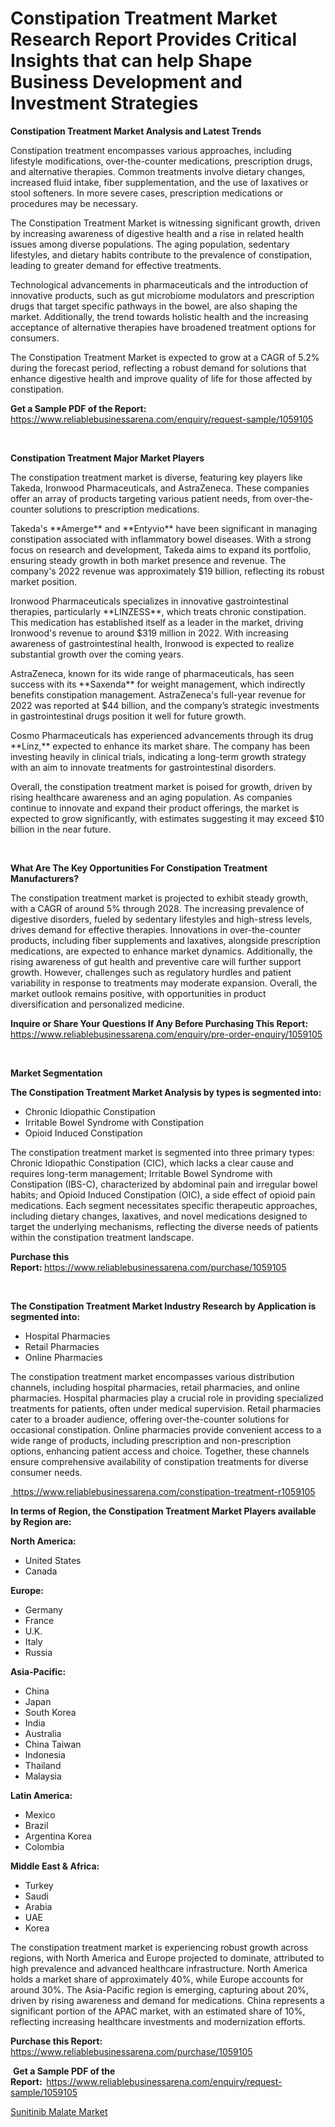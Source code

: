 <p><h1>Constipation Treatment Market Research Report Provides Critical Insights that can help Shape Business Development and Investment Strategies</h1></p><p><strong>Constipation Treatment Market Analysis and Latest Trends</strong></p>
<p><p>Constipation treatment encompasses various approaches, including lifestyle modifications, over-the-counter medications, prescription drugs, and alternative therapies. Common treatments involve dietary changes, increased fluid intake, fiber supplementation, and the use of laxatives or stool softeners. In more severe cases, prescription medications or procedures may be necessary. </p><p>The Constipation Treatment Market is witnessing significant growth, driven by increasing awareness of digestive health and a rise in related health issues among diverse populations. The aging population, sedentary lifestyles, and dietary habits contribute to the prevalence of constipation, leading to greater demand for effective treatments. </p><p>Technological advancements in pharmaceuticals and the introduction of innovative products, such as gut microbiome modulators and prescription drugs that target specific pathways in the bowel, are also shaping the market. Additionally, the trend towards holistic health and the increasing acceptance of alternative therapies have broadened treatment options for consumers. </p><p>The Constipation Treatment Market is expected to grow at a CAGR of 5.2% during the forecast period, reflecting a robust demand for solutions that enhance digestive health and improve quality of life for those affected by constipation.</p></p>
<p><strong>Get a Sample PDF of the Report:&nbsp;</strong> <a href="https://www.reliablebusinessarena.com/enquiry/request-sample/1059105?utm_campaign=1990&utm_medium=2&utm_source=Github&utm_content=ia&utm_term=08032025&utm_id=constipation-treatment">https://www.reliablebusinessarena.com/enquiry/request-sample/1059105</a></p>
<p>&nbsp;</p>
<p><strong>Constipation Treatment Major Market Players</strong></p>
<p><p>The constipation treatment market is diverse, featuring key players like Takeda, Ironwood Pharmaceuticals, and AstraZeneca. These companies offer an array of products targeting various patient needs, from over-the-counter solutions to prescription medications.</p><p>Takeda's **Amerge** and **Entyvio** have been significant in managing constipation associated with inflammatory bowel diseases. With a strong focus on research and development, Takeda aims to expand its portfolio, ensuring steady growth in both market presence and revenue. The company's 2022 revenue was approximately $19 billion, reflecting its robust market position.</p><p>Ironwood Pharmaceuticals specializes in innovative gastrointestinal therapies, particularly **LINZESS**, which treats chronic constipation. This medication has established itself as a leader in the market, driving Ironwood's revenue to around $319 million in 2022. With increasing awareness of gastrointestinal health, Ironwood is expected to realize substantial growth over the coming years.</p><p>AstraZeneca, known for its wide range of pharmaceuticals, has seen success with its **Saxenda** for weight management, which indirectly benefits constipation management. AstraZeneca's full-year revenue for 2022 was reported at $44 billion, and the company’s strategic investments in gastrointestinal drugs position it well for future growth.</p><p>Cosmo Pharmaceuticals has experienced advancements through its drug **Linz,** expected to enhance its market share. The company has been investing heavily in clinical trials, indicating a long-term growth strategy with an aim to innovate treatments for gastrointestinal disorders.</p><p>Overall, the constipation treatment market is poised for growth, driven by rising healthcare awareness and an aging population. As companies continue to innovate and expand their product offerings, the market is expected to grow significantly, with estimates suggesting it may exceed $10 billion in the near future.</p></p>
<p>&nbsp;</p>
<p><strong>What Are The Key Opportunities For Constipation Treatment Manufacturers?</strong></p>
<p><p>The constipation treatment market is projected to exhibit steady growth, with a CAGR of around 5% through 2028. The increasing prevalence of digestive disorders, fueled by sedentary lifestyles and high-stress levels, drives demand for effective therapies. Innovations in over-the-counter products, including fiber supplements and laxatives, alongside prescription medications, are expected to enhance market dynamics. Additionally, the rising awareness of gut health and preventive care will further support growth. However, challenges such as regulatory hurdles and patient variability in response to treatments may moderate expansion. Overall, the market outlook remains positive, with opportunities in product diversification and personalized medicine.</p></p>
<p><strong>Inquire or Share Your Questions If Any Before Purchasing This Report:</strong> <a href="https://www.reliablebusinessarena.com/enquiry/pre-order-enquiry/1059105?utm_campaign=1990&utm_medium=2&utm_source=Github&utm_content=ia&utm_term=08032025&utm_id=constipation-treatment">https://www.reliablebusinessarena.com/enquiry/pre-order-enquiry/1059105</a></p>
<p>&nbsp;</p>
<p><strong>Market Segmentation</strong></p>
<p><strong>The Constipation Treatment Market Analysis by types is segmented into:</strong></p>
<p><ul><li>Chronic Idiopathic Constipation</li><li>Irritable Bowel Syndrome with Constipation</li><li>Opioid Induced Constipation</li></ul></p>
<p><p>The constipation treatment market is segmented into three primary types: Chronic Idiopathic Constipation (CIC), which lacks a clear cause and requires long-term management; Irritable Bowel Syndrome with Constipation (IBS-C), characterized by abdominal pain and irregular bowel habits; and Opioid Induced Constipation (OIC), a side effect of opioid pain medications. Each segment necessitates specific therapeutic approaches, including dietary changes, laxatives, and novel medications designed to target the underlying mechanisms, reflecting the diverse needs of patients within the constipation treatment landscape.</p></p>
<p><strong>Purchase this Report:&nbsp;</strong><a href="https://www.reliablebusinessarena.com/purchase/1059105?utm_campaign=1990&utm_medium=2&utm_source=Github&utm_content=ia&utm_term=08032025&utm_id=constipation-treatment">https://www.reliablebusinessarena.com/purchase/1059105</a></p>
<p>&nbsp;</p>
<p><strong>The Constipation Treatment Market Industry Research by Application is segmented into:</strong></p>
<p><ul><li>Hospital Pharmacies</li><li>Retail Pharmacies</li><li>Online Pharmacies</li></ul></p>
<p><p>The constipation treatment market encompasses various distribution channels, including hospital pharmacies, retail pharmacies, and online pharmacies. Hospital pharmacies play a crucial role in providing specialized treatments for patients, often under medical supervision. Retail pharmacies cater to a broader audience, offering over-the-counter solutions for occasional constipation. Online pharmacies provide convenient access to a wide range of products, including prescription and non-prescription options, enhancing patient access and choice. Together, these channels ensure comprehensive availability of constipation treatments for diverse consumer needs.</p></p>
<p><a href="https://www.reliablebusinessarena.com/constipation-treatment-r1059105?utm_campaign=1990&utm_medium=2&utm_source=Github&utm_content=ia&utm_term=08032025&utm_id=constipation-treatment">&nbsp;https://www.reliablebusinessarena.com/constipation-treatment-r1059105</a></p>
<p><strong>In terms of Region, the Constipation Treatment Market Players available by Region are:</strong></p>
<p>
    <p> <strong> North America: </strong>
        <ul>
            <li>United States</li>
            <li>Canada</li>
        </ul>
        </p> 
    <p> <strong> Europe: </strong>
        <ul>
            <li>Germany</li>
            <li>France</li>
            <li>U.K.</li>
            <li>Italy</li>
            <li>Russia</li>
        </ul>
        </p> 
    <p> <strong> Asia-Pacific: </strong>
        <ul>
            <li>China</li>
            <li>Japan</li>
            <li>South Korea</li>
            <li>India</li>
            <li>Australia</li>
            <li>China Taiwan</li>
            <li>Indonesia</li>
            <li>Thailand</li>
            <li>Malaysia</li>
        </ul>
        </p> 
    <p> <strong> Latin America: </strong>
        <ul>
            <li>Mexico</li>
            <li>Brazil</li>
            <li>Argentina Korea</li>
            <li>Colombia</li>
        </ul>
        </p> 
    <p> <strong> Middle East & Africa: </strong>
        <ul>
            <li>Turkey</li>
            <li>Saudi</li>
            <li>Arabia</li>
            <li>UAE</li>
            <li>Korea</li>
        </ul>
    </p>
    </p>
<p><p>The constipation treatment market is experiencing robust growth across regions, with North America and Europe projected to dominate, attributed to high prevalence and advanced healthcare infrastructure. North America holds a market share of approximately 40%, while Europe accounts for around 30%. The Asia-Pacific region is emerging, capturing about 20%, driven by rising awareness and demand for medications. China represents a significant portion of the APAC market, with an estimated share of 10%, reflecting increasing healthcare investments and modernization efforts.</p></p>
<p><strong>Purchase this Report: </strong><a href="https://www.reliablebusinessarena.com/purchase/1059105?utm_campaign=1990&utm_medium=2&utm_source=Github&utm_content=ia&utm_term=08032025&utm_id=constipation-treatment">https://www.reliablebusinessarena.com/purchase/1059105</a></p>
<p>&nbsp;<strong>Get a Sample PDF of the Report:&nbsp;&nbsp;</strong><a href="https://www.reliablebusinessarena.com/enquiry/request-sample/1059105?utm_campaign=1990&utm_medium=2&utm_source=Github&utm_content=ia&utm_term=08032025&utm_id=constipation-treatment">https://www.reliablebusinessarena.com/enquiry/request-sample/1059105</a></p>
<p><strong></strong></p>
<p><p><a href="https://github.com/MarciaRunte/Market-Research-Report-List-2/blob/main/sunitinib-malate-market.md?utm_campaign=1990&utm_medium=2&utm_source=Github&utm_content=ia&utm_term=08032025&utm_id=constipation-treatment">Sunitinib Malate Market</a></p></p>